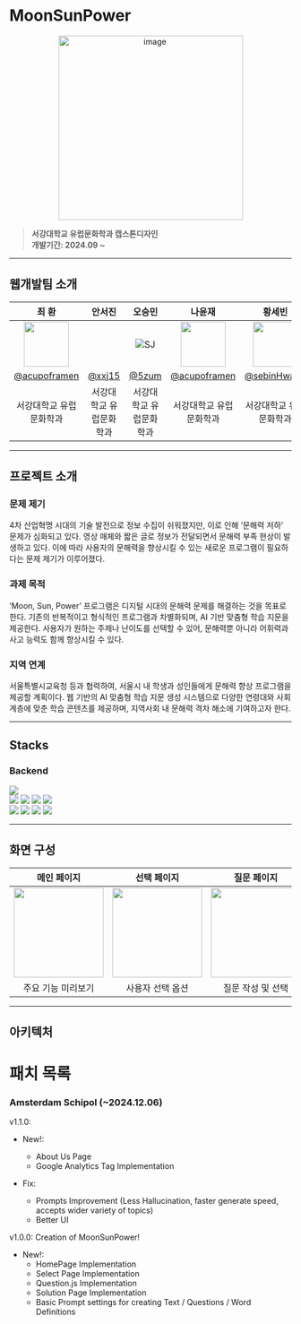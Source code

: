 # MoonSunPower

<div align="center">
<img width="329" alt="image" src="https://moonsunpower.com/static/media/logo.5c99d3dc76890910b2b9.jpg">
</div>

> **서강대학교 유럽문화학과 캡스톤디자인**  
> **개발기간: 2024.09 ~**

---

## 웹개발팀 소개

|      최  환       |          안서진         |       오승민         |      나윤재 |     황세빈       |                                                                                                               
| :------------------------------------------------------------------------------: | :---------------------------------------------------------------------------------------------------------------------------------------------------: | :---------------------------------------------------------------------------------------------------------------------------------------------------------------------------------------------------: | :--------------------------------------------------------------------------------: | :--------------------------------------------------------------------------------: | 
|   <img width =80 src="https://github.com/user-attachments/assets/8f779af5-65e7-4b9c-abd0-14a51ccbfa7f" />|                      | ![SJ](https://github.com/user-attachments/assets/6626cd25-18c2-46a0-8d2e-215fdc87f7f2) |                   <img width =80 src="https://github.com/user-attachments/assets/422b25b1-e9f7-48e1-a010-f94aaa090b3f" />|<img width=80  src="https://github.com/user-attachments/assets/6971c21d-abb0-4fa6-bf73-925ed63825ee" /> |  |
|   [@acupoframen](https://github.com/acupoframen)   |    [@xxj15](https://github.com/xxj15) | [@5zum](https://github.com/5zum)  | [@acupoframen](https://github.com/acupoframen) | [@sebinHwang](https://github.com/sebinHwang) |
| 서강대학교 유럽문화학과 | 서강대학교 유럽문화학과 | 서강대학교 유럽문화학과 | 서강대학교 유럽문화학과 | 서강대학교 유럽문화학과 |

---

## 프로젝트 소개

### 문제 제기
4차 산업혁명 시대의 기술 발전으로 정보 수집이 쉬워졌지만, 이로 인해 ‘문해력 저하’ 문제가 심화되고 있다. 영상 매체와 짧은 글로 정보가 전달되면서 문해력 부족 현상이 발생하고 있다. 이에 따라 사용자의 문해력을 향상시킬 수 있는 새로운 프로그램이 필요하다는 문제 제기가 이루어졌다.

### 과제 목적
‘Moon, Sun, Power’ 프로그램은 디지털 시대의 문해력 문제를 해결하는 것을 목표로 한다. 기존의 반복적이고 형식적인 프로그램과 차별화되며, AI 기반 맞춤형 학습 지문을 제공한다. 사용자가 원하는 주제나 난이도를 선택할 수 있어, 문해력뿐 아니라 어휘력과 사고 능력도 함께 향상시킬 수 있다.

### 지역 연계
서울특별시교육청 등과 협력하여, 서울시 내 학생과 성인들에게 문해력 향상 프로그램을 제공할 계획이다. 웹 기반의 AI 맞춤형 학습 지문 생성 시스템으로 다양한 연령대와 사회 계층에 맞춘 학습 콘텐츠를 제공하며, 지역사회 내 문해력 격차 해소에 기여하고자 한다.

---

## Stacks

### Backend

<img src="https://img.shields.io/badge/Django-092E20?style=for-the-badge&logo=django&logoColor=white">
<br>
<img src="https://img.shields.io/badge/Celery-37814A?style=for-the-badge&logo=celery&logoColor=white">
<img src="https://img.shields.io/badge/Redis-FF4438?style=for-the-badge&logo=redis&logoColor=white">
<img src="https://img.shields.io/badge/gunicorn-499848?style=for-the-badge&logo=Gunicorn&logoColor=white">
<img src="https://img.shields.io/badge/nginx-009639?style=for-the-badge&logo=nginx&logoColor=white">
<br>
<img src="https://img.shields.io/badge/AWS EC2-FF9900?style=for-the-badge&logo=Amazon EC2&logoColor=white">
<img src="https://img.shields.io/badge/Amazon rds-527FFF?style=for-the-badge&logo=Amazon RDS&logoColor=white">
<img src="https://img.shields.io/badge/AWS Route 53-8C4FFF?style=for-the-badge&logo=Amazon route 53&logoColor=white">
<img src="https://img.shields.io/badge/AWS CloudWatch-FF4F8B?style=for-the-badge&logo=Amazon CloudWatch&logoColor=white">

---

## 화면 구성 

| 메인 페이지  | 선택 페이지 | 질문 페이지 | 솔루션 페이지 |
| :-------------------------------------------: | :------------: | :----------: | :-----------: |
|  <img width="160px" src="https://moonsunpower.com/static/media/logo.5c99d3dc76890910b2b9.jpg" /> |  <img width="160px" src="https://moonsunpower.com/static/media/logo.5c99d3dc76890910b2b9.jpg" /> |  <img width="160px" src="https://moonsunpower.com/static/media/logo.5c99d3dc76890910b2b9.jpg" /> |  <img width="160px" src="https://moonsunpower.com/static/media/logo.5c99d3dc76890910b2b9.jpg" /> |
| 주요 기능 미리보기 | 사용자 선택 옵션 | 질문 작성 및 선택 | 솔루션 제시 및 답변 |


---



## 아키텍처

# 패치 목록

### Amsterdam Schipol (~2024.12.06)
v1.1.0:
- New!:
    - About Us Page
    - Google Analytics Tag Implementation
    
- Fix: 
    - Prompts Improvement (Less Hallucination, faster generate speed, accepts wider variety of topics)
    - Better UI

v1.0.0: Creation of MoonSunPower!
- New!: 
    - HomePage Implementation
    - Select Page Implementation
    - Question.js Implementation
    - Solution Page Implementation
    - Basic Prompt settings for creating Text / Questions / Word Definitions
